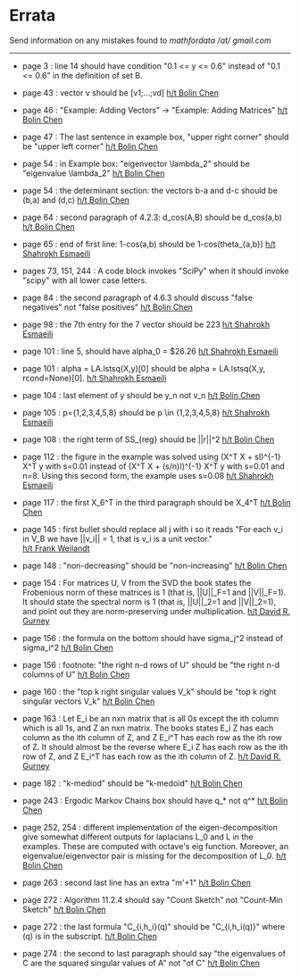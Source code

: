 # Errata

Send information on any mistakes found to *mathfordata /at/ gmail.com*

---
* page 3 : line 14 should have condition "0.1 <= y <= 0.6" instead of "0.1 <= 0.6" in the definition of set B.  

* page 43 : vector v should be [v1;...;vd] 
  [h/t Bolin Chen](https://teacher.nwpu.edu.cn/m/en/2015010039.html)
  
* page 46 :  "Example: Adding Vectors" -> "Example: Adding Matrices"
  [h/t Bolin Chen](https://teacher.nwpu.edu.cn/m/en/2015010039.html)

* page 47 : The last sentence in example box, "upper right corner" should be "upper left corner"
  [h/t Bolin Chen](https://teacher.nwpu.edu.cn/m/en/2015010039.html)

* page 54 : in Example box: "eigenvector \lambda_2" should be "eigenvalue \lambda_2"
  [h/t Bolin Chen](https://teacher.nwpu.edu.cn/m/en/2015010039.html)

* page 54 : the determinant section:  the vectors b-a and d-c should be (b,a) and (d,c)
  [h/t Bolin Chen](https://teacher.nwpu.edu.cn/m/en/2015010039.html)
 
* page 64 : second paragraph of 4.2.3: d_cos(A,B) should be d_cos(a,b)
  [h/t Bolin Chen](https://teacher.nwpu.edu.cn/m/en/2015010039.html)

* page 65 : end of first line: 1-cos(a,b) should be 1-cos(theta_{a,b})
  [h/t Shahrokh Esmaeili](https://scholar.google.com/citations?hl=en&user=vvBlqJMAAAAJ)

* pages 73, 151, 244 : A code block invokes "SciPy" when it should invoke "scipy" with all lower case letters.  

* page 84 : the second paragraph of 4.6.3 should discuss "false negatives" not "false positives"
  [h/t Bolin Chen](https://teacher.nwpu.edu.cn/m/en/2015010039.html)
  
* page 98 : the 7th entry for the 7 vector should be 223
  [h/t Shahrokh Esmaeili](https://scholar.google.com/citations?hl=en&user=vvBlqJMAAAAJ)

* page 101 : line 5, should have alpha_0 = $26.26
  [h/t Shahrokh Esmaeili](https://scholar.google.com/citations?hl=en&user=vvBlqJMAAAAJ)

* page 101 : alpha = LA.lstsq(X,y)[0] should be alpha = LA.lstsq(X,y, rcond=None)[0].
  [h/t Shahrokh Esmaeili](https://scholar.google.com/citations?hl=en&user=vvBlqJMAAAAJ)

* page 104 : last element of y should be y_n not v_n
  [h/t Bolin Chen](https://teacher.nwpu.edu.cn/m/en/2015010039.html)
  
* page 105 : p={1,2,3,4,5,8} should be p \in {1,2,3,4,5,8}
  [h/t Shahrokh Esmaeili](https://scholar.google.com/citations?hl=en&user=vvBlqJMAAAAJ)
  
* page 108 : the right term of SS_{reg} should be ||r||^2
  [h/t Bolin Chen](https://teacher.nwpu.edu.cn/m/en/2015010039.html)
  
* page 112 : the figure in the example was solved using (X^T X + sI)^{-1} X^T y with s=0.01 instead of (X^T X + (s/n)I)^{-1} X^T y with s=0.01 and n=8.  Using this second form, the example uses s=0.08
  [h/t Shahrokh Esmaeili](https://scholar.google.com/citations?hl=en&user=vvBlqJMAAAAJ)
  
* page 117 : the first X_6^T in the third paragraph should be X_4^T
  [h/t Bolin Chen](https://teacher.nwpu.edu.cn/m/en/2015010039.html)

* page 145 : first bullet should replace all j with i so it reads "For each v_i in V_B we have ||v_i|| = 1, that is v_i is a unit vector."  
  [h/t Frank Weilandt](https://www.linkedin.com/in/frank-weilandt-265475157/)
  
* page 148 : "non-decreasing" should be "non-increasing"
  [h/t Bolin Chen](https://teacher.nwpu.edu.cn/m/en/2015010039.html)

* page 154 : For matrices U, V from the SVD the book states the Frobenious norm of these matrices is 1 (that is, \|\|U\|\|_F=1 and \|\|V\|\|_F=1).  It should state the spectral norm is 1 (that is, \|\|U\|\|_2=1 and \|\|V\|\|_2=1), and point out they are norm-preserving under multiplication.  [h/t David R. Gurney](https://www.maa.org/press/maa-reviews/mathematical-foundations-for-data-analysis)

* page 156 : the formula on the bottom should have sigma_j^2 instead of sigma_i^2
  [h/t Bolin Chen](https://teacher.nwpu.edu.cn/m/en/2015010039.html)
  
* page 156 : footnote: "the right n-d rows of U" should be "the right n-d columns of U"
  [h/t Bolin Chen](https://teacher.nwpu.edu.cn/m/en/2015010039.html)

* page 160 : the "top k right singular values V_k" should be "top k right singular vectors V_k"
  [h/t Bolin Chen](https://teacher.nwpu.edu.cn/m/en/2015010039.html)

* page 163 : Let E_i be an nxn matrix that is all 0s except the ith column which is all 1s, and Z an nxn matrix.  The books states E_i Z has each column as the ith column of Z, and Z E_i^T has each row as the ith row of Z.  It should almost be the reverse where E_i Z has each row as the ith row of Z, and Z E_i^T has each row as the ith column of Z.   [h/t David R. Gurney](https://www.maa.org/press/maa-reviews/mathematical-foundations-for-data-analysis)

* page 182 : "k-mediod" should be "k-medoid"
  [h/t Bolin Chen](https://teacher.nwpu.edu.cn/m/en/2015010039.html)

* page 243 : Ergodic Markov Chains box should have q_* not q^*
  [h/t Bolin Chen](https://teacher.nwpu.edu.cn/m/en/2015010039.html)
  
* page 252, 254 : different implementation of the eigen-decomposition give somewhat different outputs for laplacians L_0 and L in the examples.  These are computed with octave's eig function.  Moreover, an eigenvalue/eigenvector pair is missing for the decomposition of L_0. [h/t Bolin Chen](https://teacher.nwpu.edu.cn/m/en/2015010039.html)

* page 263 : second last line has an extra "m'+1"
  [h/t Bolin Chen](https://teacher.nwpu.edu.cn/m/en/2015010039.html)
  
* page 272 : Algorithm 11.2.4 should say "Count Sketch" not "Count-Min Sketch" [h/t Bolin Chen](https://teacher.nwpu.edu.cn/m/en/2015010039.html)
  
* page 272 : the last formula "C_{i,h_i}(q)" should be "C_{i,h_i(q)}" where (q) is in the subscript.  [h/t Bolin Chen](https://teacher.nwpu.edu.cn/m/en/2015010039.html)

* page 274 : the second to last paragraph should say "the eigenvalues of C are the squared singular values of A" not "of C"
  [h/t Bolin Chen](https://teacher.nwpu.edu.cn/m/en/2015010039.html)
